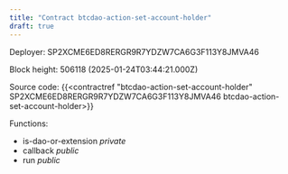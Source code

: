 ```yaml
---
title: "Contract btcdao-action-set-account-holder"
draft: true
---
```

Deployer: SP2XCME6ED8RERGR9R7YDZW7CA6G3F113Y8JMVA46


 



Block height: 506118 (2025-01-24T03:44:21.000Z)

Source code: {{<contractref "btcdao-action-set-account-holder" SP2XCME6ED8RERGR9R7YDZW7CA6G3F113Y8JMVA46 btcdao-action-set-account-holder>}}

Functions:

* is-dao-or-extension _private_
* callback _public_
* run _public_
